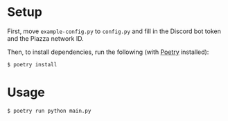 # Setup

First, move `example-config.py` to `config.py` and fill in the Discord bot
token and the Piazza network ID.

Then, to install dependencies, run the following (with [Poetry](https://python-poetry.org/) installed):

```sh
$ poetry install
```

# Usage

```sh
$ poetry run python main.py
```
